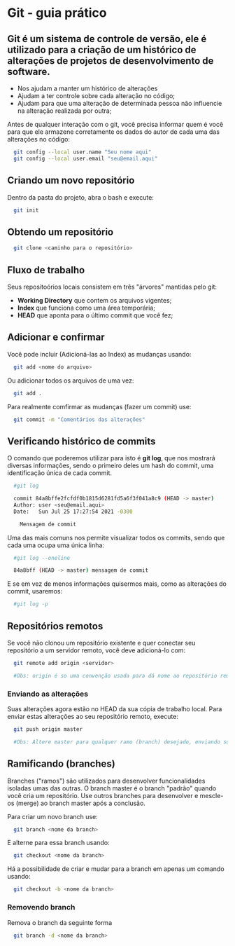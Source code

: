 # Git - guia prático

## Git é um sistema de controle de versão, ele é utilizado para a criação de um histórico de alterações de projetos de desenvolvimento de software.

- Nos ajudam a manter um histórico de alterações
- Ajudam a ter controle sobre cada alteração no código;
- Ajudam para que uma alteração de determinada pessoa não influencie na alteração realizada por outra;

Antes de qualquer interação com o git, você precisa informar quem é você para que ele armazene corretamente os 
dados do autor de cada uma das alterações no código:

```bash
  git config --local user.name "Seu nome aqui"
  git config --local user.email "seu@email.aqui"
```
## Criando um novo repositório

Dentro da pasta do projeto, abra o bash e execute: 

```bash
  git init
```

## Obtendo um repositório

```bash
  git clone <caminho para o repositório>
```

## Fluxo de trabalho

Seus repositoórios locais consistem em três "árvores" mantidas pelo git:

- __Working Directory__ que contem os arquivos vigentes;
- __Index__ que funciona como uma área temporária;
- __HEAD__ que aponta para o último commit que você fez;

## Adicionar e confirmar 

Você pode incluir (Adicioná-las ao Index) as mudanças usando: 

```bash
  git add <nome do arquivo>
```
Ou adicionar todos os arquivos de uma vez: 

```bash
  git add .
```
Para realmente comfirmar as mudanças (fazer um commit) use:

```bash
  git commit -m "Comentários das alterações"
```

## Verificando histórico de commits
O comando que poderemos utilizar para isto é **git log**, que nos mostrará diversas informações, sendo o primeiro deles um hash do commit, uma identificação única de cada commit.

```bash
  #git log

  commit 84a8bffe2fcfdf0b1815d6281fd5a6f3f041a8c9 (HEAD -> master)
  Author: user <seu@email.aqui>
  Date:   Sun Jul 25 17:27:54 2021 -0300

    Mensagem de commit
```
Uma das mais comuns nos permite visualizar todos os commits, sendo que cada uma ocupa uma única linha:
```bash
  #git log --oneline

  84a8bff (HEAD -> master) mensagem de commit
```

E se em vez de menos informações quisermos mais, como as alterações do commit, usaremos:

```bash
  #git log -p
```

## Repositórios remotos
Se você não clonou um repositório existente e quer conectar seu repositório a um servidor remoto, você deve adicioná-lo com:

```bash
  git remote add origin <servidor>

  #Obs: origin é so uma convenção usada para dá nome ao repositório remoto, podendo ser alterado para um nome de sua preferência
```

### Enviando as alterações 
Suas alterações agora estão no HEAD da sua cópia de trabalho local. Para enviar estas alterações ao seu repositório remoto, execute:

```bash
  git push origin master

  #Obs: Altere master para qualquer ramo (branch) desejado, enviando suas alterações para ele.
```

## Ramificando (branches)

Branches ("ramos") são utilizados para desenvolver funcionalidades isoladas umas das outras. O branch master é o branch "padrão" quando você cria um repositório. Use outros branches para desenvolver e mescle-os (merge) ao branch master após a conclusão.

Para criar um novo branch use: 

```bash
  git branch <nome da branch>
```

E alterne para essa branch usando: 

```bash
  git checkout <nome da branch>
```

Há a possibilidade de criar e mudar para a branch em apenas um comando usando: 

```bash
  git checkout -b <nome da branch>
```

### Removendo branch 

Remova o branch da seguinte forma

```bash
  git branch -d <nome da branch>
```

